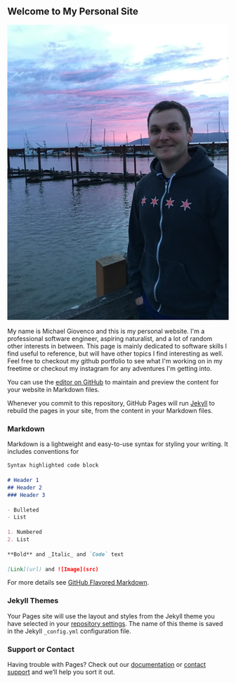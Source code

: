 ## Welcome to My Personal Site

![Image](https://raw.githubusercontent.com/mgiovenco/mgiovenco.github.io/master/IMG_0337.JPG)

My name is Michael Giovenco and this is my personal website.  I'm a professional software engineer, aspiring naturalist, and a lot of random other interests in between.  This page is mainly dedicated to software skills I find useful to reference, but will have other topics I find interesting as well.  Feel free to checkout my github portfolio to see what I'm working on in my freetime or checkout my instagram for any adventures I'm getting into.

You can use the [editor on GitHub](https://github.com/mgiovenco/mgiovenco.github.io/edit/master/README.md) to maintain and preview the content for your website in Markdown files.

Whenever you commit to this repository, GitHub Pages will run [Jekyll](https://jekyllrb.com/) to rebuild the pages in your site, from the content in your Markdown files.

### Markdown

Markdown is a lightweight and easy-to-use syntax for styling your writing. It includes conventions for

```markdown
Syntax highlighted code block

# Header 1
## Header 2
### Header 3

- Bulleted
- List

1. Numbered
2. List

**Bold** and _Italic_ and `Code` text

[Link](url) and ![Image](src)
```

For more details see [GitHub Flavored Markdown](https://guides.github.com/features/mastering-markdown/).

### Jekyll Themes

Your Pages site will use the layout and styles from the Jekyll theme you have selected in your [repository settings](https://github.com/mgiovenco/mgiovenco.github.io/settings). The name of this theme is saved in the Jekyll `_config.yml` configuration file.

### Support or Contact

Having trouble with Pages? Check out our [documentation](https://docs.github.com/categories/github-pages-basics/) or [contact support](https://github.com/contact) and we’ll help you sort it out.

